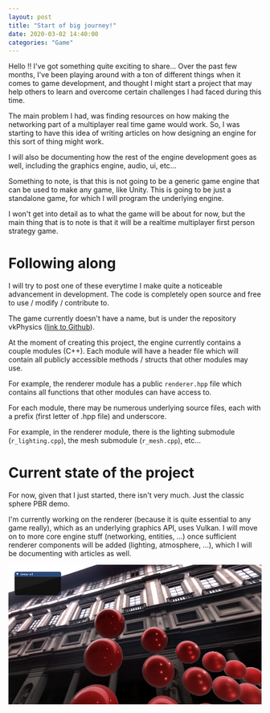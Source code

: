 ```yaml
---
layout: post
title: "Start of big journey!"
date: 2020-03-02 14:40:00
categories: "Game"
---
```


Hello !! I've got something quite exciting to share... Over the past few months, I've been playing around with a ton of different things when it comes to game development, and thought I might start a project that may help others to learn and overcome certain challenges I had faced during this time.

The main problem I had, was finding resources on how making the networking part of a multiplayer real time game would work. So, I was starting to have this idea of writing articles on how designing an engine for this sort of thing might work.

I will also be documenting how the rest of the engine development goes as well, including the graphics engine, audio, ui, etc...

Something to note, is that this is not going to be a generic game engine that can be used to make any game, like Unity. This is going to be just a standalone game, for which I will program the underlying engine.

I won't get into detail as to what the game will be about for now, but the main thing that is to note is that it will be a realtime multiplayer first person strategy game.

# Following along

I will try to post one of these everytime I make quite a noticeable advancement in development. The code is completely open source and free to use / modify / contribute to. 

The game currently doesn't have a name, but is under the repository vkPhysics ([link to Github](https://github.com/llGuy/vkPhysics)).

At the moment of creating this project, the engine currently contains a couple modules (C++). Each module will have a header file which will contain all publicly accessible methods / structs that other modules may use.

For example, the renderer module has a public `renderer.hpp` file which contains all functions that other modules can have access to. 

For each module, there may be numerous underlying source files, each with a prefix (first letter of .hpp file) and underscore. 

For example, in the renderer module, there is the lighting submodule (`r_lighting.cpp`), the mesh submodule (`r_mesh.cpp`), etc...

# Current state of the project

For now, given that I just started, there isn't very much. Just the classic sphere PBR demo. 

I'm currently working on the renderer (because it is quite essential to any game really), which as an underlying graphics API, uses Vulkan. I will move on to more core engine stuff (networking, entities, ...) once sufficient renderer components will be added (lighting, atmosphere, ...), which I will be documenting with articles as well.

![photo](/assets/vkPhysics_pbr.png)
